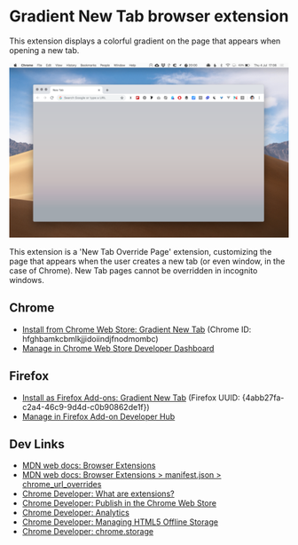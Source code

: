 # Gradient New Tab browser extension

This extension displays a colorful gradient on the page that appears when opening a new tab.

![Gradient New Tab screenshot](./builds/0.1.1/0.1.1-1280x800.png?raw=true)

This extension is a 'New Tab Override Page' extension, customizing the page that appears when the user creates a new tab (or even window, in the case of Chrome). New Tab pages cannot be overridden in incognito windows.

## Chrome
- [Install from Chrome Web Store: Gradient New Tab](https://chrome.google.com/webstore/detail/gradient-new-tab/hfghbamkcbmlkjjidoiindjfnodmombc) (Chrome ID: hfghbamkcbmlkjjidoiindjfnodmombc)
- [Manage in Chrome Web Store Developer Dashboard](https://chrome.google.com/webstore/developer/dashboard)

## Firefox
- [Install as Firefox Add-ons: Gradient New Tab](https://addons.mozilla.org/en-US/firefox/addon/gradient-new-tab/) (Firefox UUID: {4abb27fa-c2a4-46c9-9d4d-c0b90862de1f})
- [Manage in Firefox Add-on Developer Hub](https://addons.mozilla.org/en-US/developers/)

## Dev Links
- [MDN web docs: Browser Extensions](https://developer.mozilla.org/en-US/docs/Mozilla/Add-ons/WebExtensions)
- [MDN web docs: Browser Extensions > manifest.json > chrome_url_overrides](https://developer.mozilla.org/en-US/docs/Mozilla/Add-ons/WebExtensions/manifest.json/chrome_url_overrides)
- [Chrome Developer: What are extensions?](https://developer.chrome.com/extensions)
- [Chrome Developer: Publish in the Chrome Web Store](https://developer.chrome.com/webstore/publish)
- [Chrome Developer: Analytics](https://developer.chrome.com/apps/analytics)
- [Chrome Developer: Managing HTML5 Offline Storage](https://developer.chrome.com/apps/offline_storage)
- [Chrome Developer: chrome.storage](https://developer.chrome.com/apps/storage)
